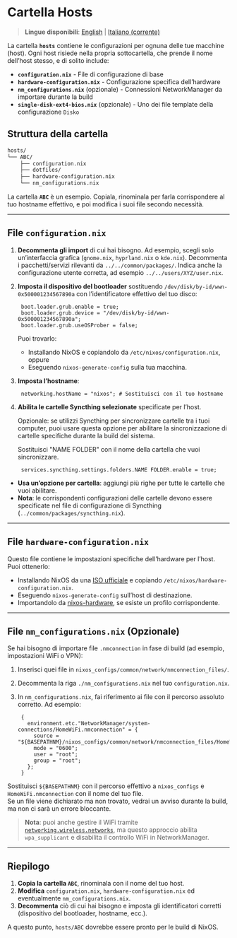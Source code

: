 # Cartella Hosts

> **Lingue disponibili**: [English](README.md) | [Italiano (corrente)](README.it.md)

La cartella **`hosts`** contiene le configurazioni per ognuna delle tue macchine (host). Ogni host risiede nella propria sottocartella, che prende il nome dell’host stesso, e di solito include:

- **`configuration.nix`** - File di configurazione di base  
- **`hardware-configuration.nix`** - Configurazione specifica dell’hardware  
- **`nm_configurations.nix`** (opzionale) - Connessioni NetworkManager da importare durante la build
- **`single-disk-ext4-bios.nix`** (opzionale) - Uno dei file template della configurazione `Disko`

## Struttura della cartella

```bash
hosts/
└── ABC/
    ├── configuration.nix
    ├── dotfiles/
    ├── hardware-configuration.nix
    └── nm_configurations.nix
```

La cartella **`ABC`** è un esempio. Copiala, rinominala per farla corrispondere al tuo hostname effettivo, e poi modifica i suoi file secondo necessità.

---

## File `configuration.nix`

1. **Decommenta gli import** di cui hai bisogno. Ad esempio, scegli solo un’interfaccia grafica (`gnome.nix`, `hyprland.nix` o `kde.nix`). Decommenta i pacchetti/servizi rilevanti da `../../common/packages/`. Indica anche la configurazione utente corretta, ad esempio `../../users/XYZ/user.nix`.

2. **Imposta il dispositivo del bootloader** sostituendo `/dev/disk/by-id/wwn-0x500001234567890a` con l’identificatore effettivo del tuo disco:
    
        boot.loader.grub.enable = true;
        boot.loader.grub.device = "/dev/disk/by-id/wwn-0x500001234567890a";
        boot.loader.grub.useOSProber = false;

   Puoi trovarlo:
   - Installando NixOS e copiandolo da `/etc/nixos/configuration.nix`, oppure  
   - Eseguendo `nixos-generate-config` sulla tua macchina.

3. **Imposta l’hostname**:
    
        networking.hostName = "nixos"; # Sostituisci con il tuo hostname

4. **Abilita le cartelle Syncthing selezionate** specificate per l’host.

    Opzionale: se utilizzi Syncthing per sincronizzare cartelle tra i tuoi computer, puoi usare questa opzione per abilitare la sincronizzazione di cartelle specifiche durante la build del sistema.

    Sostituisci "NAME FOLDER" con il nome della cartella che vuoi sincronizzare.

        services.syncthing.settings.folders.NAME FOLDER.enable = true;

  - **Usa un’opzione per cartella**: aggiungi più righe per tutte le cartelle che vuoi abilitare.
  - **Nota**: le corrispondenti configurazioni delle cartelle devono essere specificate nel file di configurazione di Syncthing (`../common/packages/syncthing.nix`).

---

## File `hardware-configuration.nix`

Questo file contiene le impostazioni specifiche dell’hardware per l’host.  
Puoi ottenerlo:

- Installando NixOS da una [ISO ufficiale](https://nixos.org/download) e copiando `/etc/nixos/hardware-configuration.nix`.
- Eseguendo `nixos-generate-config` sull’host di destinazione.
- Importandolo da [nixos-hardware](https://github.com/NixOS/nixos-hardware), se esiste un profilo corrispondente.

---

## File `nm_configurations.nix` (Opzionale)

Se hai bisogno di importare file `.nmconnection` in fase di build (ad esempio, impostazioni WiFi o VPN):

1. Inserisci quei file in `nixos_configs/common/network/nmconnection_files/`.
2. Decommenta la riga `./nm_configurations.nix` nel tuo `configuration.nix`.
3. In `nm_configurations.nix`, fai riferimento ai file con il percorso assoluto corretto. Ad esempio:

        {
          environment.etc."NetworkManager/system-connections/HomeWiFi.nmconnection" = {
            source = "${BASEPATHNM}/nixos_configs/common/network/nmconnection_files/HomeWiFi.nmconnection";
            mode = "0600";
            user = "root";
            group = "root";
          };
        }

Sostituisci `${BASEPATHNM}` con il percorso effettivo a `nixos_configs` e `HomeWiFi.nmconnection` con il nome del tuo file.  
Se un file viene dichiarato ma non trovato, vedrai un avviso durante la build, ma non ci sarà un errore bloccante.

> **Nota**: puoi anche gestire il WiFi tramite [`networking.wireless.networks`](https://search.nixos.org/options?channel=24.11&from=0&size=50&sort=relevance&type=packages&query=networking.wireless.networks.), ma questo approccio abilita `wpa_supplicant` e disabilita il controllo WiFi in NetworkManager.

---

## Riepilogo

1. **Copia la cartella `ABC`**, rinominala con il nome del tuo host.  
2. **Modifica** `configuration.nix`, `hardware-configuration.nix` ed eventualmente `nm_configurations.nix`.  
3. **Decommenta** ciò di cui hai bisogno e imposta gli identificatori corretti (dispositivo del bootloader, hostname, ecc.).

A questo punto, `hosts/ABC` dovrebbe essere pronto per le build di NixOS.